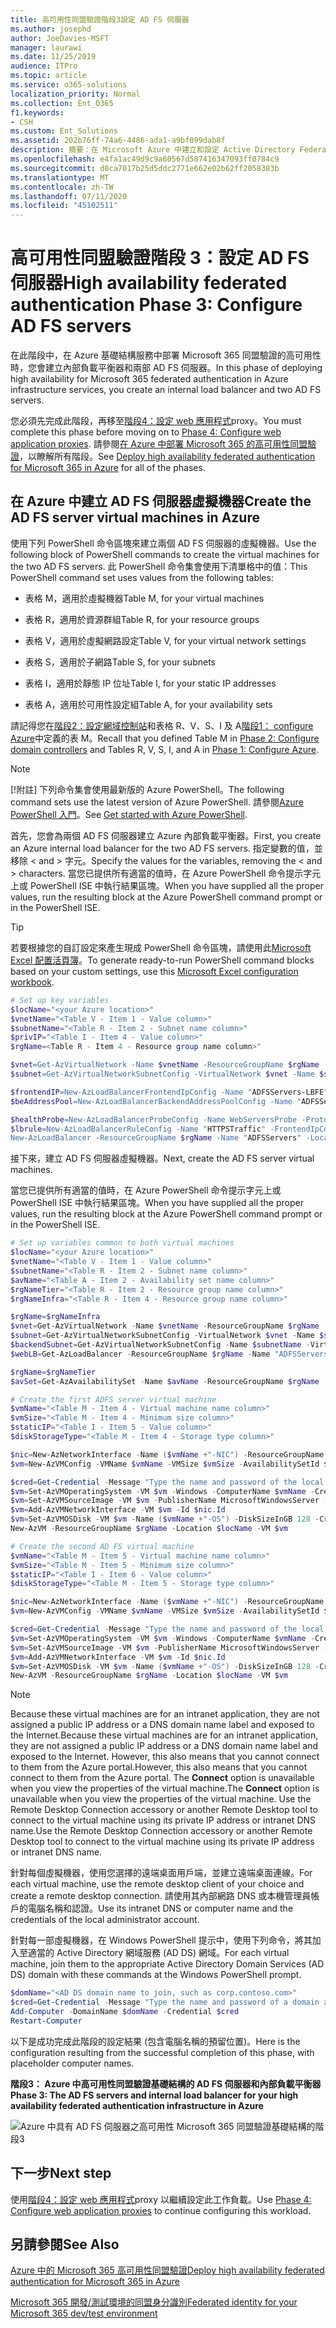 ```yaml
---
title: 高可用性同盟驗證階段3設定 AD FS 伺服器
ms.author: josephd
author: JoeDavies-MSFT
manager: laurawi
ms.date: 11/25/2019
audience: ITPro
ms.topic: article
ms.service: o365-solutions
localization_priority: Normal
ms.collection: Ent_O365
f1.keywords:
- CSH
ms.custom: Ent_Solutions
ms.assetid: 202b76ff-74a6-4486-ada1-a9bf099dab8f
description: 摘要：在 Microsoft Azure 中建立和設定 Active Directory Federation Services (AD FS) 伺服器以進行 Microsoft 365 的高可用性同盟驗證。
ms.openlocfilehash: e4fa1ac49d9c9a60567d587416347093ff0784c9
ms.sourcegitcommit: d8ca7017b25d5ddc2771e662e02b62ff2058383b
ms.translationtype: MT
ms.contentlocale: zh-TW
ms.lasthandoff: 07/11/2020
ms.locfileid: "45102511"
---
```

# <a name="high-availability-federated-authentication-phase-3-configure-ad-fs-servers"></a><span data-ttu-id="14592-103">高可用性同盟驗證階段 3：設定 AD FS 伺服器</span><span class="sxs-lookup"><span data-stu-id="14592-103">High availability federated authentication Phase 3: Configure AD FS servers</span></span>

<span data-ttu-id="14592-104">在此階段中，在 Azure 基礎結構服務中部署 Microsoft 365 同盟驗證的高可用性時，您會建立內部負載平衡器和兩部 AD FS 伺服器。</span><span class="sxs-lookup"><span data-stu-id="14592-104">In this phase of deploying high availability for Microsoft 365 federated authentication in Azure infrastructure services, you create an internal load balancer and two AD FS servers.</span></span>
  
<span data-ttu-id="14592-105">您必須先完成此階段，再移至[階段4：設定 web 應用程式](high-availability-federated-authentication-phase-4-configure-web-application-pro.md)proxy。</span><span class="sxs-lookup"><span data-stu-id="14592-105">You must complete this phase before moving on to [Phase 4: Configure web application proxies](high-availability-federated-authentication-phase-4-configure-web-application-pro.md).</span></span> <span data-ttu-id="14592-106">請參閱[在 Azure 中部署 Microsoft 365 的高可用性同盟驗證](deploy-high-availability-federated-authentication-for-office-365-in-azure.md)，以瞭解所有階段。</span><span class="sxs-lookup"><span data-stu-id="14592-106">See [Deploy high availability federated authentication for Microsoft 365 in Azure](deploy-high-availability-federated-authentication-for-office-365-in-azure.md) for all of the phases.</span></span>
  
## <a name="create-the-ad-fs-server-virtual-machines-in-azure"></a><span data-ttu-id="14592-107">在 Azure 中建立 AD FS 伺服器虛擬機器</span><span class="sxs-lookup"><span data-stu-id="14592-107">Create the AD FS server virtual machines in Azure</span></span>

<span data-ttu-id="14592-108">使用下列 PowerShell 命令區塊來建立兩個 AD FS 伺服器的虛擬機器。</span><span class="sxs-lookup"><span data-stu-id="14592-108">Use the following block of PowerShell commands to create the virtual machines for the two AD FS servers.</span></span> <span data-ttu-id="14592-109">此 PowerShell 命令集會使用下清單格中的值：</span><span class="sxs-lookup"><span data-stu-id="14592-109">This PowerShell command set uses values from the following tables:</span></span>
  
- <span data-ttu-id="14592-110">表格 M，適用於虛擬機器</span><span class="sxs-lookup"><span data-stu-id="14592-110">Table M, for your virtual machines</span></span>
    
- <span data-ttu-id="14592-111">表格 R，適用於資源群組</span><span class="sxs-lookup"><span data-stu-id="14592-111">Table R, for your resource groups</span></span>
    
- <span data-ttu-id="14592-112">表格 V，適用於虛擬網路設定</span><span class="sxs-lookup"><span data-stu-id="14592-112">Table V, for your virtual network settings</span></span>
    
- <span data-ttu-id="14592-113">表格 S，適用於子網路</span><span class="sxs-lookup"><span data-stu-id="14592-113">Table S, for your subnets</span></span>
    
- <span data-ttu-id="14592-114">表格 I，適用於靜態 IP 位址</span><span class="sxs-lookup"><span data-stu-id="14592-114">Table I, for your static IP addresses</span></span>
    
- <span data-ttu-id="14592-115">表格 A，適用於可用性設定組</span><span class="sxs-lookup"><span data-stu-id="14592-115">Table A, for your availability sets</span></span>
    
<span data-ttu-id="14592-116">請記得您在[階段2：設定網域控制站](high-availability-federated-authentication-phase-2-configure-domain-controllers.md)和表格 R、V、S、I 及 A[階段1： configure Azure](high-availability-federated-authentication-phase-1-configure-azure.md)中定義的表 M。</span><span class="sxs-lookup"><span data-stu-id="14592-116">Recall that you defined Table M in [Phase 2: Configure domain controllers](high-availability-federated-authentication-phase-2-configure-domain-controllers.md) and Tables R, V, S, I, and A in [Phase 1: Configure Azure](high-availability-federated-authentication-phase-1-configure-azure.md).</span></span>
  
> [!NOTE]
> <span data-ttu-id="14592-117">[!附註] 下列命令集會使用最新版的 Azure PowerShell。</span><span class="sxs-lookup"><span data-stu-id="14592-117">The following command sets use the latest version of Azure PowerShell.</span></span> <span data-ttu-id="14592-118">請參閱[Azure PowerShell 入門](https://docs.microsoft.com/powershell/azure/get-started-azureps)。</span><span class="sxs-lookup"><span data-stu-id="14592-118">See [Get started with Azure PowerShell](https://docs.microsoft.com/powershell/azure/get-started-azureps).</span></span> 
  
<span data-ttu-id="14592-119">首先，您會為兩個 AD FS 伺服器建立 Azure 內部負載平衡器。</span><span class="sxs-lookup"><span data-stu-id="14592-119">First, you create an Azure internal load balancer for the two AD FS servers.</span></span> <span data-ttu-id="14592-120">指定變數的值，並移除 \< and > 字元。</span><span class="sxs-lookup"><span data-stu-id="14592-120">Specify the values for the variables, removing the \< and > characters.</span></span> <span data-ttu-id="14592-121">當您已提供所有適當的值時，在 Azure PowerShell 命令提示字元上或 PowerShell ISE 中執行結果區塊。</span><span class="sxs-lookup"><span data-stu-id="14592-121">When you have supplied all the proper values, run the resulting block at the Azure PowerShell command prompt or in the PowerShell ISE.</span></span>
  
> [!TIP]
> <span data-ttu-id="14592-122">若要根據您的自訂設定來產生現成 PowerShell 命令區塊，請使用此[Microsoft Excel 配置活頁簿](https://github.com/MicrosoftDocs/OfficeDocs-Enterprise/raw/live/Enterprise/downloads/O365FedAuthInAzure_Config.xlsx)。</span><span class="sxs-lookup"><span data-stu-id="14592-122">To generate ready-to-run PowerShell command blocks based on your custom settings, use this [Microsoft Excel configuration workbook](https://github.com/MicrosoftDocs/OfficeDocs-Enterprise/raw/live/Enterprise/downloads/O365FedAuthInAzure_Config.xlsx).</span></span> 

```powershell
# Set up key variables
$locName="<your Azure location>"
$vnetName="<Table V - Item 1 - Value column>"
$subnetName="<Table R - Item 2 - Subnet name column>"
$privIP="<Table I - Item 4 - Value column>"
$rgName=<Table R - Item 4 - Resource group name column>"

$vnet=Get-AzVirtualNetwork -Name $vnetName -ResourceGroupName $rgName
$subnet=Get-AzVirtualNetworkSubnetConfig -VirtualNetwork $vnet -Name $subnetName

$frontendIP=New-AzLoadBalancerFrontendIpConfig -Name "ADFSServers-LBFE" -PrivateIPAddress $privIP -Subnet $subnet
$beAddressPool=New-AzLoadBalancerBackendAddressPoolConfig -Name "ADFSServers-LBBE"

$healthProbe=New-AzLoadBalancerProbeConfig -Name WebServersProbe -Protocol "TCP" -Port 443 -IntervalInSeconds 15 -ProbeCount 2
$lbrule=New-AzLoadBalancerRuleConfig -Name "HTTPSTraffic" -FrontendIpConfiguration $frontendIP -BackendAddressPool $beAddressPool -Probe $healthProbe -Protocol "TCP" -FrontendPort 443 -BackendPort 443
New-AzLoadBalancer -ResourceGroupName $rgName -Name "ADFSServers" -Location $locName -LoadBalancingRule $lbrule -BackendAddressPool $beAddressPool -Probe $healthProbe -FrontendIpConfiguration $frontendIP
```

<span data-ttu-id="14592-123">接下來，建立 AD FS 伺服器虛擬機器。</span><span class="sxs-lookup"><span data-stu-id="14592-123">Next, create the AD FS server virtual machines.</span></span>
  
<span data-ttu-id="14592-124">當您已提供所有適當的值時，在 Azure PowerShell 命令提示字元上或 PowerShell ISE 中執行結果區塊。</span><span class="sxs-lookup"><span data-stu-id="14592-124">When you have supplied all the proper values, run the resulting block at the Azure PowerShell command prompt or in the PowerShell ISE.</span></span>
  
```powershell
# Set up variables common to both virtual machines
$locName="<your Azure location>"
$vnetName="<Table V - Item 1 - Value column>"
$subnetName="<Table R - Item 2 - Subnet name column>"
$avName="<Table A - Item 2 - Availability set name column>"
$rgNameTier="<Table R - Item 2 - Resource group name column>"
$rgNameInfra="<Table R - Item 4 - Resource group name column>"

$rgName=$rgNameInfra
$vnet=Get-AzVirtualNetwork -Name $vnetName -ResourceGroupName $rgName
$subnet=Get-AzVirtualNetworkSubnetConfig -VirtualNetwork $vnet -Name $subnetName
$backendSubnet=Get-AzVirtualNetworkSubnetConfig -Name $subnetName -VirtualNetwork $vnet
$webLB=Get-AzLoadBalancer -ResourceGroupName $rgName -Name "ADFSServers"

$rgName=$rgNameTier
$avSet=Get-AzAvailabilitySet -Name $avName -ResourceGroupName $rgName

# Create the first ADFS server virtual machine
$vmName="<Table M - Item 4 - Virtual machine name column>"
$vmSize="<Table M - Item 4 - Minimum size column>"
$staticIP="<Table I - Item 5 - Value column>"
$diskStorageType="<Table M - Item 4 - Storage type column>"

$nic=New-AzNetworkInterface -Name ($vmName +"-NIC") -ResourceGroupName $rgName -Location $locName -Subnet $backendSubnet -LoadBalancerBackendAddressPool $webLB.BackendAddressPools[0] -PrivateIpAddress $staticIP
$vm=New-AzVMConfig -VMName $vmName -VMSize $vmSize -AvailabilitySetId $avset.Id

$cred=Get-Credential -Message "Type the name and password of the local administrator account for the first AD FS server." 
$vm=Set-AzVMOperatingSystem -VM $vm -Windows -ComputerName $vmName -Credential $cred -ProvisionVMAgent -EnableAutoUpdate
$vm=Set-AzVMSourceImage -VM $vm -PublisherName MicrosoftWindowsServer -Offer WindowsServer -Skus 2016-Datacenter -Version "latest"
$vm=Add-AzVMNetworkInterface -VM $vm -Id $nic.Id
$vm=Set-AzVMOSDisk -VM $vm -Name ($vmName +"-OS") -DiskSizeInGB 128 -CreateOption FromImage -StorageAccountType $diskStorageType
New-AzVM -ResourceGroupName $rgName -Location $locName -VM $vm

# Create the second AD FS virtual machine
$vmName="<Table M - Item 5 - Virtual machine name column>"
$vmSize="<Table M - Item 5 - Minimum size column>"
$staticIP="<Table I - Item 6 - Value column>"
$diskStorageType="<Table M - Item 5 - Storage type column>"

$nic=New-AzNetworkInterface -Name ($vmName +"-NIC") -ResourceGroupName $rgName -Location $locName  -Subnet $backendSubnet -LoadBalancerBackendAddressPool $webLB.BackendAddressPools[0] -PrivateIpAddress $staticIP
$vm=New-AzVMConfig -VMName $vmName -VMSize $vmSize -AvailabilitySetId $avset.Id

$cred=Get-Credential -Message "Type the name and password of the local administrator account for the second AD FS server." 
$vm=Set-AzVMOperatingSystem -VM $vm -Windows -ComputerName $vmName -Credential $cred -ProvisionVMAgent -EnableAutoUpdate
$vm=Set-AzVMSourceImage -VM $vm -PublisherName MicrosoftWindowsServer -Offer WindowsServer -Skus 2016-Datacenter -Version "latest"
$vm=Add-AzVMNetworkInterface -VM $vm -Id $nic.Id
$vm=Set-AzVMOSDisk -VM $vm -Name ($vmName +"-OS") -DiskSizeInGB 128 -CreateOption FromImage -StorageAccountType $diskStorageType
New-AzVM -ResourceGroupName $rgName -Location $locName -VM $vm

```

> [!NOTE]
> <span data-ttu-id="14592-125">Because these virtual machines are for an intranet application, they are not assigned a public IP address or a DNS domain name label and exposed to the Internet.</span><span class="sxs-lookup"><span data-stu-id="14592-125">Because these virtual machines are for an intranet application, they are not assigned a public IP address or a DNS domain name label and exposed to the Internet.</span></span> <span data-ttu-id="14592-126">However, this also means that you cannot connect to them from the Azure portal.</span><span class="sxs-lookup"><span data-stu-id="14592-126">However, this also means that you cannot connect to them from the Azure portal.</span></span> <span data-ttu-id="14592-127">The **Connect** option is unavailable when you view the properties of the virtual machine.</span><span class="sxs-lookup"><span data-stu-id="14592-127">The **Connect** option is unavailable when you view the properties of the virtual machine.</span></span> <span data-ttu-id="14592-128">Use the Remote Desktop Connection accessory or another Remote Desktop tool to connect to the virtual machine using its private IP address or intranet DNS name.</span><span class="sxs-lookup"><span data-stu-id="14592-128">Use the Remote Desktop Connection accessory or another Remote Desktop tool to connect to the virtual machine using its private IP address or intranet DNS name.</span></span>
  
<span data-ttu-id="14592-129">針對每個虛擬機器，使用您選擇的遠端桌面用戶端，並建立遠端桌面連線。</span><span class="sxs-lookup"><span data-stu-id="14592-129">For each virtual machine, use the remote desktop client of your choice and create a remote desktop connection.</span></span> <span data-ttu-id="14592-130">請使用其內部網路 DNS 或本機管理員帳戶的電腦名稱和認證。</span><span class="sxs-lookup"><span data-stu-id="14592-130">Use its intranet DNS or computer name and the credentials of the local administrator account.</span></span>
  
<span data-ttu-id="14592-131">針對每一部虛擬機器，在 Windows PowerShell 提示中，使用下列命令，將其加入至適當的 Active Directory 網域服務 (AD DS) 網域。</span><span class="sxs-lookup"><span data-stu-id="14592-131">For each virtual machine, join them to the appropriate Active Directory Domain Services (AD DS) domain with these commands at the Windows PowerShell prompt.</span></span>
  
```powershell
$domName="<AD DS domain name to join, such as corp.contoso.com>"
$cred=Get-Credential -Message "Type the name and password of a domain acccount."
Add-Computer -DomainName $domName -Credential $cred
Restart-Computer
```

<span data-ttu-id="14592-132">以下是成功完成此階段的設定結果 (包含電腦名稱的預留位置)。</span><span class="sxs-lookup"><span data-stu-id="14592-132">Here is the configuration resulting from the successful completion of this phase, with placeholder computer names.</span></span>
  
<span data-ttu-id="14592-133">**階段3： Azure 中高可用性同盟驗證基礎結構的 AD FS 伺服器和內部負載平衡器**</span><span class="sxs-lookup"><span data-stu-id="14592-133">**Phase 3: The AD FS servers and internal load balancer for your high availability federated authentication infrastructure in Azure**</span></span>

![Azure 中具有 AD FS 伺服器之高可用性 Microsoft 365 同盟驗證基礎結構的階段3](media/f39b2d2f-8a5b-44da-b763-e1f943fcdbc4.png)
  
## <a name="next-step"></a><span data-ttu-id="14592-135">下一步</span><span class="sxs-lookup"><span data-stu-id="14592-135">Next step</span></span>

<span data-ttu-id="14592-136">使用[階段4：設定 web 應用程式](high-availability-federated-authentication-phase-4-configure-web-application-pro.md)proxy 以繼續設定此工作負載。</span><span class="sxs-lookup"><span data-stu-id="14592-136">Use [Phase 4: Configure web application proxies](high-availability-federated-authentication-phase-4-configure-web-application-pro.md) to continue configuring this workload.</span></span>
  
## <a name="see-also"></a><span data-ttu-id="14592-137">另請參閱</span><span class="sxs-lookup"><span data-stu-id="14592-137">See Also</span></span>

[<span data-ttu-id="14592-138">Azure 中的 Microsoft 365 高可用性同盟驗證</span><span class="sxs-lookup"><span data-stu-id="14592-138">Deploy high availability federated authentication for Microsoft 365 in Azure</span></span>](deploy-high-availability-federated-authentication-for-office-365-in-azure.md)
  
[<span data-ttu-id="14592-139">Microsoft 365 開發/測試環境的同盟身分識別</span><span class="sxs-lookup"><span data-stu-id="14592-139">Federated identity for your Microsoft 365 dev/test environment</span></span>](https://docs.microsoft.com/microsoft-365/enterprise/federated-identity-for-your-office-365-dev-test-environment)



